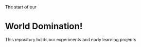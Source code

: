 The start of our 
# World Domination!

This repository holds our experiments and early learning projects
